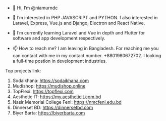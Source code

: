 - 👋 Hi, I’m @niamurndc
- 👀 I’m interested in PHP JAVASCRIPT and PYTHON. I also interested in Laravel, Express, Vue.js and Django, Electron and React Native.
- 🌱 I’m currently learning Laravel and Vue in depth and Flutter for software and app development respectively.

- 📫 How to reach me?
I am leaving in Bangladesh. For reaching me you can contact with me in my contact number. +8801980672702. I looking a full-time postion in development industries.

Top projects link:

1. Sodaikhana: https://sodaikhana.com
2. Mudishop: https://mudishop.online
3. TopFlexi: https://topflexi.com
4. Aesthetic IT: https://my.aestheticit.com.bd
5. Nasir Memorial College Feni: https://nmcfeni.edu.bd
6. Dinnerset BD: https://dinnersetbd.com
7. Biyer Barta: https://biyerbarta.com
